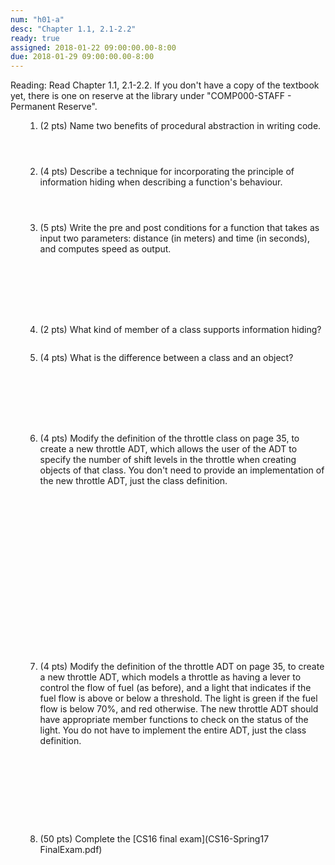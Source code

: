 ```yaml
---
num: "h01-a"
desc: "Chapter 1.1, 2.1-2.2"
ready: true
assigned: 2018-01-22 09:00:00.00-8:00
due: 2018-01-29 09:00:00.00-8:00
---
```

Reading: Read Chapter 1.1, 2.1-2.2.   If you don't have a copy of the textbook yet, there is one on reserve at the library under "COMP000-STAFF - Permanent Reserve".


<ol markdown="1">

1. (2 pts) Name two benefits of procedural abstraction in writing code.
	<div style="margin-bottom:4em"></div>


2. (4 pts) Describe a technique for incorporating the principle of information hiding when describing a function's behaviour.
	<div style="margin-bottom:4em"></div>


3.	(5 pts) Write the pre and post conditions for a function that takes as input two parameters: distance (in meters) and time (in seconds), and computes speed as output.
	<div style="margin-bottom:8em"></div>




4. (2 pts) What kind of member of a class supports information hiding?
	<div style="margin-bottom:2em"></div>


5. (4 pts) What is the difference between a class and an object?<div style="margin-bottom:8em"></div>

<div class="pagebreak"></div>


6.  (4 pts) Modify the definition of the throttle class on page 35, to create a new throttle ADT, which allows the user of the ADT to specify the number of shift levels in the throttle when creating objects of that class. You don't need to provide an implementation of the new throttle ADT, just the class definition.
  <div style="margin-bottom:20em"></div>


7.  (4 pts) Modify the definition of the throttle ADT on page 35, to create a new throttle ADT, which models a throttle as having a lever to control the flow of fuel (as before), and a light that indicates if the fuel flow is above or below a threshold. The light is green if the fuel flow is below 70%, and red otherwise. The new throttle ADT should have appropriate member functions to check on the status of the light. You do not have to implement the entire ADT, just the class definition.
  <div style="margin-bottom:10em"></div>

8. (50 pts) Complete the [CS16 final exam](CS16-Spring17 FinalExam.pdf) 
</ol>
